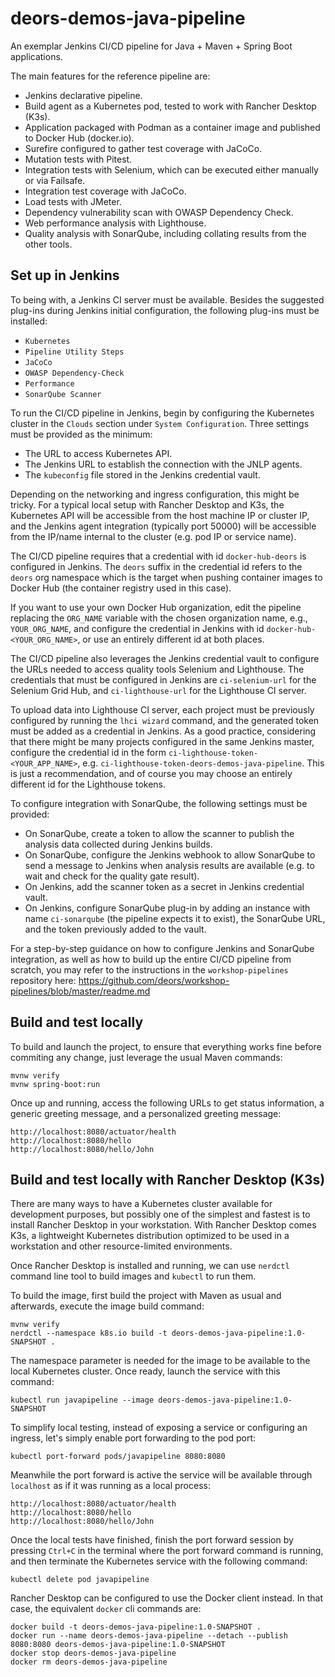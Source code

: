# deors-demos-java-pipeline

An exemplar Jenkins CI/CD pipeline for Java + Maven + Spring Boot applications.

The main features for the reference pipeline are:

- Jenkins declarative pipeline.
- Build agent as a Kubernetes pod, tested to work with Rancher Desktop (K3s).
- Application packaged with Podman as a container image and published to Docker Hub (docker.io).
- Surefire configured to gather test coverage with JaCoCo.
- Mutation tests with Pitest.
- Integration tests with Selenium, which can be executed either manually or via Failsafe.
- Integration test coverage with JaCoCo.
- Load tests with JMeter.
- Dependency vulnerability scan with OWASP Dependency Check.
- Web performance analysis with Lighthouse.
- Quality analysis with SonarQube, including collating results from the other tools.

## Set up in Jenkins

To being with, a Jenkins CI server must be available. Besides the suggested plug-ins during Jenkins initial configuration, the following plug-ins must be installed:

- `Kubernetes`
- `Pipeline Utility Steps`
- `JaCoCo`
- `OWASP Dependency-Check`
- `Performance`
- `SonarQube Scanner`

To run the CI/CD pipeline in Jenkins, begin by configuring the Kubernetes cluster in the `Clouds` section under `System Configuration`. Three settings must be provided as the minimum:

- The URL to access Kubernetes API.
- The Jenkins URL to establish the connection with the JNLP agents.
- The `kubeconfig` file stored in the Jenkins credential vault.

Depending on the networking and ingress configuration, this might be tricky. For a typical local setup with Rancher Desktop and K3s, the Kubernetes API will be accessible from the host machine IP or cluster IP, and the Jenkins agent integration (typically port 50000) will be accessible from the IP/name internal to the cluster (e.g. pod IP or service name).

The CI/CD pipeline requires that a credential with id `docker-hub-deors` is configured in Jenkins. The `deors` suffix in the credential id refers to the `deors` org namespace which is the target when pushing container images to Docker Hub (the container registry used in this case).

If you want to use your own Docker Hub organization, edit the pipeline replacing the `ORG_NAME` variable with the chosen organization name, e.g., `YOUR_ORG_NAME`, and configure the credential in Jenkins with id `docker-hub-<YOUR_ORG_NAME>`, or use an entirely different id at both places.

The CI/CD pipeline also leverages the Jenkins credential vault to configure the URLs needed to access quality tools Selenium and Lighthouse. The credentials that must be configured in Jenkins are `ci-selenium-url` for the Selenium Grid Hub, and `ci-lighthouse-url` for the Lighthouse CI server.

To upload data into Lighthouse CI server, each project must be previously configured by running the `lhci wizard` command, and the generated token must be added as a credential in Jenkins. As a good practice, considering that there might be many projects configured in the same Jenkins master, configure the credential id in the form `ci-lighthouse-token-<YOUR_APP_NAME>`, e.g. `ci-lighthouse-token-deors-demos-java-pipeline`. This is just a recommendation, and of course you may choose an entirely different id for the Lighthouse tokens.

To configure integration with SonarQube, the following settings must be provided:

- On SonarQube, create a token to allow the scanner to publish the analysis data collected during Jenkins builds.
- On SonarQube, configure the Jenkins webhook to allow SonarQube to send a message to Jenkins when analysis results are available (e.g. to wait and check for the quality gate result).
- On Jenkins, add the scanner token as a secret in Jenkins credential vault.
- On Jenkins, configure SonarQube plug-in by adding an instance with name `ci-sonarqube` (the pipeline expects it to exist), the SonarQube URL, and the token previously added to the vault.

For a step-by-step guidance on how to configure Jenkins and SonarQube integration, as well as how to build up the entire CI/CD pipeline from scratch, you may refer to the instructions in the `workshop-pipelines` repository here: <https://github.com/deors/workshop-pipelines/blob/master/readme.md>

## Build and test locally

To build and launch the project, to ensure that everything works fine before commiting any change, just leverage the usual Maven commands:

    mvnw verify
    mvnw spring-boot:run

Once up and running, access the following URLs to get status information, a generic greeting message, and a personalized greeting message:

    http://localhost:8080/actuator/health
    http://localhost:8080/hello
    http://localhost:8080/hello/John

## Build and test locally with Rancher Desktop (K3s)

There are many ways to have a Kubernetes cluster available for development purposes, but possibly one of the simplest and fastest is to install Rancher Desktop in your workstation. With Rancher Desktop comes K3s, a lightweight Kubernetes distribution optimized to be used in a workstation and other resource-limited environments.

Once Rancher Desktop is installed and running, we can use `nerdctl` command line tool to build images and `kubectl` to run them.

To build the image, first build the project with Maven as usual and afterwards, execute the image build command:

    mvnw verify
    nerdctl --namespace k8s.io build -t deors-demos-java-pipeline:1.0-SNAPSHOT .

The namespace parameter is needed for the image to be available to the local Kubernetes cluster. Once ready, launch the service with this command:

    kubectl run javapipeline --image deors-demos-java-pipeline:1.0-SNAPSHOT

To simplify local testing, instead of exposing a service or configuring an ingress, let's simply enable port forwarding to the pod port:

    kubectl port-forward pods/javapipeline 8080:8080

Meanwhile the port forward is active the service will be available through `localhost` as if it was running as a local process:

    http://localhost:8080/actuator/health
    http://localhost:8080/hello
    http://localhost:8080/hello/John

Once the local tests have finished, finish the port forward session by pressing `Ctrl+C` in the terminal where the port forward command is running, and then terminate the Kubernetes service with the following command:

    kubectl delete pod javapipeline

Rancher Desktop can be configured to use the Docker client instead. In that case, the equivalent `docker` cli commands are:

    docker build -t deors-demos-java-pipeline:1.0-SNAPSHOT .
    docker run --name deors-demos-java-pipeline --detach --publish 8080:8080 deors-demos-java-pipeline:1.0-SNAPSHOT
    docker stop deors-demos-java-pipeline
    docker rm deors-demos-java-pipeline

